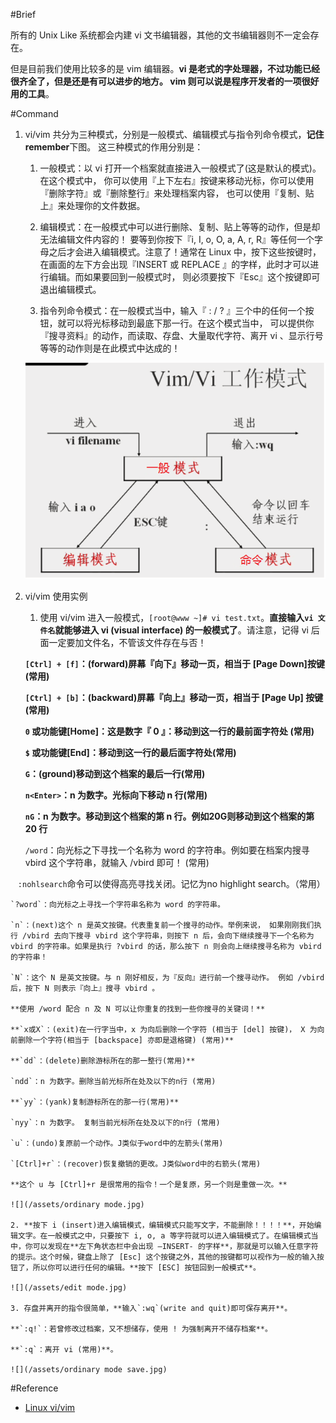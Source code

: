 #Brief

所有的 Unix Like 系统都会内建 vi 文书编辑器，其他的文书编辑器则不一定会存在。

但是目前我们使用比较多的是 vim 编辑器。**vi 是老式的字处理器，不过功能已经很齐全了，但是还是有可以进步的地方。 vim 则可以说是程序开发者的一项很好用的工具**。

#Command

1. vi/vim 共分为三种模式，分别是一般模式、编辑模式与指令列命令模式，**记住remember**下图。 这三种模式的作用分别是：

    1. 一般模式：以 vi 打开一个档案就直接进入一般模式了(这是默认的模式)。在这个模式中， 你可以使用『上下左右』按键来移动光标，你可以使用『删除字符』或『删除整行』来处理档案内容， 也可以使用『复制、贴上』来处理你的文件数据。

    2. 编辑模式：在一般模式中可以进行删除、复制、贴上等等的动作，但是却无法编辑文件内容的！ 要等到你按下『i, I, o, O, a, A, r, R』等任何一个字母之后才会进入编辑模式。注意了！通常在 Linux 中，按下这些按键时，在画面的左下方会出现『INSERT 或 REPLACE 』的字样，此时才可以进行编辑。而如果要回到一般模式时， 则必须要按下『Esc』这个按键即可退出编辑模式。

    3. 指令列命令模式：在一般模式当中，输入『 : / ? 』三个中的任何一个按钮，就可以将光标移动到最底下那一行。在这个模式当中， 可以提供你『搜寻资料』的动作，而读取、存盘、大量取代字符、离开 vi 、显示行号等等的动作则是在此模式中达成的！

    ![](/assets/vi_model.png)

2. vi/vim 使用实例

    1. 使用 vi/vim 进入一般模式，`[root@www ~]# vi test.txt`。**直接输入`vi 文件名`就能够进入 vi (visual interface) 的一般模式了**。请注意，记得 vi 后面一定要加文件名，不管该文件存在与否！

    **`[Ctrl] + [f]`：(forward)屏幕『向下』移动一页，相当于 [Page Down]按键 (常用)**

    **`[Ctrl] + [b]`：(backward)屏幕『向上』移动一页，相当于 [Page Up] 按键 (常用)**

    **`0` 或功能键[Home]：这是数字『 0 』：移动到这一行的最前面字符处 (常用)**

    **`$` 或功能键[End]：移动到这一行的最后面字符处(常用)**

    **`G`：(ground)移动到这个档案的最后一行(常用)**

    **`n<Enter>`：n 为数字。光标向下移动 n 行(常用)**

    **`nG`：n 为数字。移动到这个档案的第 n 行。例如20G则移动到这个档案的第 20 行**

    `/word`：向光标之下寻找一个名称为 word 的字符串。例如要在档案内搜寻 vbird 这个字符串，就输入 /vbird 即可！ (常用)

    `:nohlsearch`命令可以使得高亮寻找关闭。记忆为no highlight search。（常用）

    `?word`：向光标之上寻找一个字符串名称为 word 的字符串。

    `n`：(next)这个 n 是英文按键。代表重复前一个搜寻的动作。举例来说， 如果刚刚我们执行 /vbird 去向下搜寻 vbird 这个字符串，则按下 n 后，会向下继续搜寻下一个名称为 vbird 的字符串。如果是执行 ?vbird 的话，那么按下 n 则会向上继续搜寻名称为 vbird 的字符串！

    `N`：这个 N 是英文按键。与 n 刚好相反，为『反向』进行前一个搜寻动作。 例如 /vbird 后，按下 N 则表示『向上』搜寻 vbird 。

    **使用 /word 配合 n 及 N 可以让你重复的找到一些你搜寻的关键词！**

    **`x或X`：(exit)在一行字当中，x 为向后删除一个字符 (相当于 [del] 按键)， X 为向前删除一个字符(相当于 [backspace] 亦即是退格键) (常用)**

    **`dd`：(delete)删除游标所在的那一整行(常用)**

    `ndd`：n 为数字。删除当前光标所在处及以下的n行 (常用)

    **`yy`：(yank)复制游标所在的那一行(常用)**

    `nyy`：n 为数字。 复制当前光标所在处及以下的n行 (常用)

    `u`：(undo)复原前一个动作。J类似于word中的左箭头(常用)

    `[Ctrl]+r`：(recover)恢复撤销的更改。J类似word中的右箭头(常用)

    **这个 u 与 [Ctrl]+r 是很常用的指令！一个是复原，另一个则是重做一次。**

    ![](/assets/ordinary mode.jpg)

    2. **按下 i (insert)进入编辑模式，编辑模式只能写文字，不能删除！！！！**，开始编辑文字。在一般模式之中，只要按下 i, o, a 等字符就可以进入编辑模式了。在编辑模式当中，你可以发现在**左下角状态栏中会出现 –INSERT- 的字样**，那就是可以输入任意字符的提示。这个时候，键盘上除了 [Esc] 这个按键之外，其他的按键都可以视作为一般的输入按钮了，所以你可以进行任何的编辑。**按下 [ESC] 按钮回到一般模式**。

    ![](/assets/edit mode.jpg)

    3. 存盘并离开的指令很简单，**输入`:wq`(write and quit)即可保存离开**。

    **`:q!`：若曾修改过档案，又不想储存，使用 ! 为强制离开不储存档案**。

    **`:q`：离开 vi (常用)**。

    ![](/assets/ordinary mode save.jpg)


#Reference
- [Linux vi/vim](http://www.runoob.com/linux/linux-vim.html)
